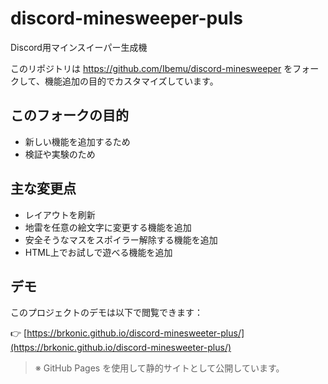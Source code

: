 # discord-minesweeper-puls
Discord用マインスイーパー生成機

このリポジトリは https://github.com/Ibemu/discord-minesweeper をフォークして、機能追加の目的でカスタマイズしています。

## このフォークの目的

- 新しい機能を追加するため
- 検証や実験のため

## 主な変更点

- レイアウトを刷新
- 地雷を任意の絵文字に変更する機能を追加
- 安全そうなマスをスポイラー解除する機能を追加
- HTML上でお試しで遊べる機能を追加

## デモ

このプロジェクトのデモは以下で閲覧できます：

👉 [https://brkonic.github.io/discord-minesweeter-plus/](https://brkonic.github.io/discord-minesweeter-plus/)

> ※ GitHub Pages を使用して静的サイトとして公開しています。
